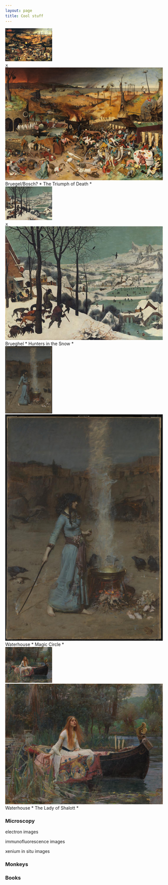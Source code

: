 ```yaml
---
layout: page
title: Cool stuff
---
```

<!-- A -->

  <a href="#popupA">
  <img src="thumbnail/Brueghel-the-triumph-of-death.jpg" alt="Thumbnail A" width="150">
  </a>

<div id="popupA" class="overlay">
  <a class="close" href="#">×</a>
  <img src="images/The_Triumph_of_Death_by_Pieter_Bruegel_the_Elder.jpg" alt="Full-size Image A">
  Bruegel/Bosch? * The Triumph of Death *
</div>


<!-- B -->
  <a href="#popupB">
  <img src="images/Brueghel_hunters_in_the_snow.jpg" alt="Thumbnail B" width="150">
  </a>

<div id="popupB" class="overlay">
  <a class="close" href="#">×</a>
  <img src="images/Brueghel_hunters_in_the_snow.jpg" alt="Full-size Image B">
   Brueghel * Hunters in the Snow *
</div>


<!-- C -->
<a href="popupC">
  <img src="images/john_waterhouse_magic_circle.jpg" alt="Thumbnail C" width="150">
</a>
<div id="popupC" class="overlay">
  <a class="close" href="#">
  </a>
  <img src="images/john_waterhouse_magic_circle.jpg" alt="Full-size Image C">
  Waterhouse * Magic Circle *
</div>

 
<!-- D -->
<a href="popupD">
  <img src="images/john_waterhouse_lady_of_shalott.jpg" alt="Thumbnail D" width="150">
</a>
<div id="popupD" class="overlay">
  <a class="close" href="#">
  </a>
  <img src="images/john_waterhouse_lady_of_shalott.jpg" alt="Full-size Image D">
  Waterhouse * The Lady of Shalott *
</div>

    
### Microscopy
electron images


immunofluorescence images


xenium in situ images

### Monkeys


### Books


<br>
<br>
<br>





